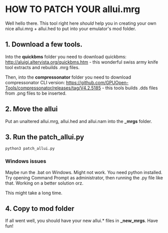 # HOW TO PATCH YOUR allui.mrg
Well hello there. This tool right here *should* help you in creating your
own nice allui.mrg + allui.hed to put into your emulator's mod folder.

## 1. Download a few tools.

Into the **quickbms** folder you need to download quickbms: http://aluigi.altervista.org/quickbms.htm -
this wonderful swiss army knife tool extracts and rebuilds .mrg files.

Then, into the **compressonator** folder you need to download compressonator CLI version: https://github.com/GPUOpen-Tools/compressonator/releases/tag/V4.2.5185 -
this tools builds .dds files from .png files to be inserted.

## 2. Move the allui 
Put an unaltered allui.mrg, allui.hed and allui.nam into the **_mrgs** folder.

## 3. Run the patch_allui.py
``python3 patch_allui.py``

### Windows issues
Maybe run the .bat on Windows. Might not work. You need python installed. Try opening
Command Prompt as administrator, then running the .py file like that. Working on a better solution orz.

This might take a long time.

## 4. Copy to mod folder
If all went well, you should have your new allui.* files in **_new_mrgs**. Have fun!